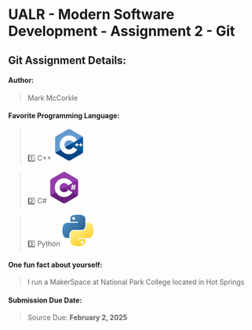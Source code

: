 # UALR - Modern Software Development - Assignment 2 - Git

## Git Assignment Details:

#### Author:

> Mark McCorkle

#### Favorite Programming Language:

> :one: C++ [<img src="C++.png">](https://cplusplus.com/)

> :two: C# [<img src="Csharp.png">](https://learn.microsoft.com/en-us/dotnet/csharp/)

> :three: Python [<img src="Python.png">](https://www.python.org/)

#### One fun fact about yourself:

> I run a MakerSpace at National Park College located in Hot Springs

#### Submission Due Date:

> Source Due: **February 2, 2025**

